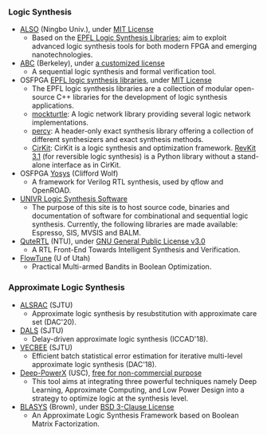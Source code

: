 ### Logic Synthesis
 - [ALSO](https://github.com/nbulsi/also) (Ningbo Univ.), under [MIT License](https://github.com/nbulsi/also/blob/master/LICENSE)
   - Based on the [EPFL Logic Synthesis Libraries](https://github.com/lsils/lstools-showcase); aim to exploit advanced logic synthesis tools for both modern FPGA and emerging nanotechnologies.
- [ABC](https://github.com/berkeley-abc/abc) (Berkeley), under [a customized license](https://github.com/berkeley-abc/abc/blob/master/copyright.txt)
   - A sequential logic synthesis and formal verification tool.
 - OSFPGA [EPFL logic synthesis libraries](https://github.com/lsils/lstools-showcase), under [MIT License](https://github.com/lsils/lstools-showcase/blob/master/LICENSE)
   - The EPFL logic synthesis libraries are a collection of modular open-source C++ libraries for the development of logic synthesis applications.
   - [mockturtle](https://github.com/lsils/mockturtle): A logic network library providing several logic network implementations.
   - [percy](https://github.com/whaaswijk/percy): A header-only exact synthesis library offering a collection of different synthesizers and exact synthesis methods.
   - [CirKit](https://github.com/msoeken/cirkit): CirKit is a logic synthesis and optimization framework. [RevKit 3.1](https://github.com/msoeken/revkit) (for reversible logic synthesis) is a Python library without a stand-alone interface as in CirKit. 
 - OSFPGA [Yosys](https://github.com/YosysHQ/yosys) (Clifford Wolf)
   - A framework for Verilog RTL synthesis, used by qflow and OpenROAD.
 - [UNIVR Logic Synthesis Software](https://jackhack96.github.io/logic-synthesis/index.html)
   - The purpose of this site is to host source code, binaries and documentation of software for combinational and sequential logic synthesis. Currently, the following libraries are made available: Espresso, SIS, MVSIS and BALM.
 - [QuteRTL](https://github.com/chengyinwu/QuteRTL) (NTU), under [GNU General Public License v3.0](https://github.com/chengyinwu/QuteRTL/blob/master/COPYING)
   - A RTL Front-End Towards Intelligent Synthesis and Verification.
 - [FlowTune](https://github.com/Yu-Utah/FlowTune) (U of Utah)
   - Practical Multi-armed Bandits in Boolean Optimization.

### Approximate Logic Synthesis
- [ALSRAC](https://github.com/SJTU-ECTL/ALSRAC) (SJTU)
  - Approximate logic synthesis by resubstitution with approximate care set (DAC'20).
- [DALS](https://github.com/SJTU-ECTL/DALS) (SJTU)
  - Delay-driven approximate logic synthesis (ICCAD'18).
- [VECBEE](https://github.com/SJTU-ECTL/VECBEE) (SJTU)
  - Efficient batch statistical error estimation for iterative multi-level approximate logic synthesis (DAC'18).
- [Deep-PowerX](https://github.com/mackenzp/als) (USC), [free for non-commercial purpose](https://github.com/mackenzp/als/blob/master/LICENSE)
  - This tool aims at integrating three powerful techniques namely Deep Learning, Approximate Computing, and Low Power Design into a strategy to optimize logic at the synthesis level.
- [BLASYS](https://github.com/scale-lab/blasys) (Brown), under [BSD 3-Clause License](https://github.com/scale-lab/BLASYS/blob/master/LICENSE)
  - An Approximate Logic Synthesis Framework based on Boolean Matrix Factorization.
